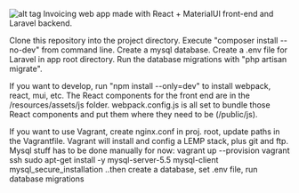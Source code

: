 ![alt tag](https://www.dropbox.com/s/y1mija5xpu82w2m/invoicetrackr.png?dl=1)
Invoicing web app made with React + MaterialUI front-end and Laravel backend. 

Clone this repository into the project directory.
Execute "composer install --no-dev" from command line.
Create a mysql database.
Create a .env file for Laravel in app root directory.
Run the database migrations with "php artisan migrate".

If you want to develop, run "npm install --only=dev" to install webpack, react, mui, etc.
The React components for the front end are in the /resources/assets/js folder.
webpack.config.js is all set to bundle those React components and put them where they need to be (/public/js).

If you want to use Vagrant, create nginx.conf in proj. root, update paths in the Vagrantfile.
Vagrant will install and config a LEMP stack, plus git and ftp. 
Mysql stuff has to be done manually for now:
vagrant up --provision
vagrant ssh
sudo apt-get install -y mysql-server-5.5 mysql-client
mysql_secure_installation
..then create a database, set .env file, run database migrations